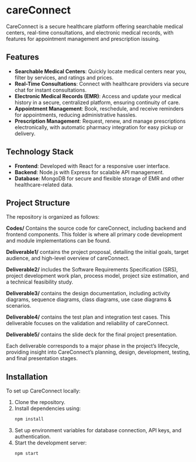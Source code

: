 # careConnect
CareConnect is a secure healthcare platform offering searchable medical centers, real-time consultations, and electronic medical records, with features for appointment management and prescription issuing.

## Features

- **Searchable Medical Centers**: Quickly locate medical centers near you, filter by services, and ratings and prices.
- **Real-Time Consultations**: Connect with healthcare providers via secure chat for instant consultations.
- **Electronic Medical Records (EMR)**: Access and update your medical history in a secure, centralized platform, ensuring continuity of care.
- **Appointment Management**: Book, reschedule, and receive reminders for appointments, reducing administrative hassles.
- **Prescription Management**: Request, renew, and manage prescriptions electronically, with automatic pharmacy integration for easy pickup or delivery.

## Technology Stack

- **Frontend**: Developed with React for a responsive user interface.
- **Backend**: Node.js with Express for scalable API management.
- **Database**: MongoDB for secure and flexible storage of EMR and other healthcare-related data.

## Project Structure
The repository is organized as follows:

**Codes/**
Contains the source code for careConnect, including backend and frontend components. This folder is where all primary code development and module implementations can be found.

**Deliverable1/**
contains the project proposal, detailing the initial goals, target audience, and high-level overview of careConnect.

**Deliverable2/**
includes the Software Requirements Specification (SRS), project development work plan, process model, project size estimation, and a technical feasibility study. 

**Deliverable3/**
contains the design documentation, including activity diagrams, sequence diagrams, class diagrams, use case diagrams & scenarios.

**Deliverable4/**
contains the test plan and integration test cases. This deliverable focuses on the validation and reliability of careConnect.

**Deliverable5/**
contains the slide deck for the final project presentation.

Each deliverable corresponds to a major phase in the project’s lifecycle, providing insight into CareConnect’s planning, design, development, testing, and final presentation stages.


## Installation

To set up CareConnect locally:

1. Clone the repository.
2. Install dependencies using:
   ```bash
   npm install
   ```
3. Set up environment variables for database connection, API keys, and authentication.
4. Start the development server:
   ```bash
   npm start
   ```